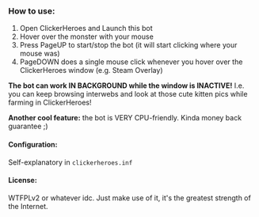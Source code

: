 ### How to use:

1) Open ClickerHeroes and Launch this bot
2) Hover over the monster with your mouse
3) Press PageUP to start/stop the bot (it will start clicking where your mouse was)
4) PageDOWN does a single mouse click whenever you hover over the ClickerHeroes window (e.g. Steam Overlay)

**The bot can work IN BACKGROUND while the window is INACTIVE!** I.e. you can keep browsing interwebs and look at those cute kitten pics while farming in ClickerHeroes!

**Another cool feature:** the bot is VERY CPU-friendly. Kinda money back guarantee ;)

#### Configuration:

Self-explanatory in `clickerheroes.inf`

#### License:

WTFPLv2 or whatever idc. Just make use of it, it's the greatest strength of the Internet.